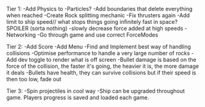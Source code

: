Tier 1:
-Add Physics to
	-Particles?
-Add boundaries that delete everything when reached
-Create Rock splitting mechanic
-Fix thrusters again
-Add limit to ship speed// what stops things going infinitely fast in space? SPOILER (sorta nothing)
-slowly decrease force added at high speeds
-Networking
-Go through game and use correct ForceModes

Tier 2:
-Add Score
-Add Menu
-Find and Implement best way of handling collisions
-Optimise performance to handle a very large number of rocks
-Add dev toggle to render what is off screen
-Bullet damage is based on the force of the collision, the faster it's going, the heavier it is, the more damage it deals
-Bullets have health, they can survive collisions but if their speed is then too low, fade out


Tier 3:
-Spin projectiles in cool way 
-Ship can be upgraded throughout game. Players progress is saved and loaded each game.  